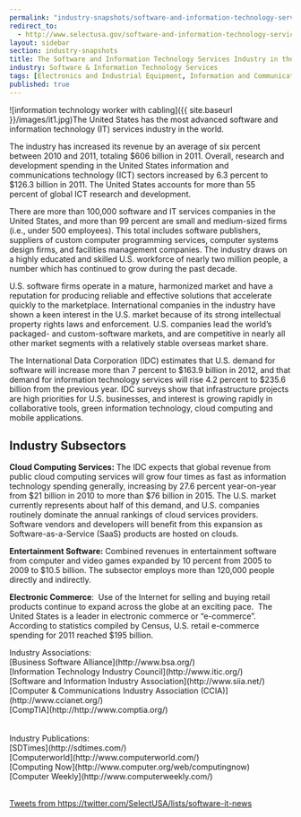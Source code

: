 ```yaml
---
permalink: "industry-snapshots/software-and-information-technology-services-industry-united-states.html"
redirect_to:
  - http://www.selectusa.gov/software-and-information-technology-services-industry-united-states
layout: sidebar
section: industry-snapshots
title: The Software and Information Technology Services Industry in the United States
industry: Software & Information Technology Services
tags: [Electronics and Industrial Equipment, Information and Communication Technology]
published: true
---
```


<span class="imgright">![information technology worker with cabling]({{ site.baseurl }}/images/it1.jpg)</span>The United States has the most advanced software and information technology (IT) services industry in the world.&nbsp;

The industry has increased its revenue by an average of six percent between 2010 and 2011, totaling $606 billion in 2011. Overall, research and development spending in the United States information and communications technology (ICT) sectors increased by 6.3 percent to $126.3 billion in 2011. The United States accounts for more than 55 percent&nbsp;of global ICT research and development.

There are more than 100,000 software and IT services companies in the United States, and more than 99 percent are small and medium-sized firms (i.e., under 500 employees). This total includes software publishers, suppliers of custom computer programming services, computer systems design firms, and facilities management companies. The industry draws on a highly educated and skilled U.S. workforce of nearly two million people,&nbsp;a number which has continued to grow during the past decade.

U.S. software firms operate in a mature, harmonized market and have a reputation for producing reliable and effective solutions that accelerate quickly to the marketplace. International companies in the industry have shown a keen interest in the U.S. market because of its strong intellectual property rights laws and enforcement. U.S. companies lead the world’s packaged- and custom-software markets, and are competitive in nearly all other market segments with a relatively stable overseas market share.

The International Data Corporation (IDC) estimates that U.S. demand for software will increase more than 7 percent to $163.9 billion in 2012, and that demand for information technology services will rise 4.2 percent to $235.6 billion from the previous year. IDC surveys show that infrastructure projects are high priorities for U.S. businesses, and interest is growing rapidly in collaborative tools, green information technology, cloud computing and mobile applications.&nbsp; 

## Industry Subsectors

**Cloud Computing Services:** The IDC expects that global revenue from public cloud computing services will grow four times as fast as information technology spending generally, increasing by 27.6 percent year-on-year from $21 billion in 2010 to more than $76 billion in 2015. The U.S. market currently represents about half of this demand, and U.S. companies routinely dominate the annual rankings of cloud services providers.&nbsp; Software vendors and developers will benefit from this expansion as Software-as-a-Service (SaaS) products are hosted on clouds.&nbsp; 

**Entertainment Software:** Combined revenues in entertainment software from computer and video games expanded by 10 percent from 2005 to 2009 to $10.5 billion. The subsector employs more than 120,000 people directly and indirectly. 

**Electronic Commerce**:&nbsp; Use of the Internet for selling and buying retail products continue to expand across the globe at an exciting pace.&nbsp; The United States is a leader in electronic commerce or “e-commerce”.&nbsp; According to statistics compiled by Census, U.S. retail e-commerce spending for 2011 reached $195 billion.&nbsp; 

<span class="field field-type-link field-field-industry-assoications">
      <span class="field-label">Industry Associations:&nbsp;</span><br>
    <span class="field-items">
            <span class="field-item odd">
                    [Business Software Alliance](http://www.bsa.org/)        </span><br>
              <span class="field-item even">
                    [Information Technology Industry Council](http://www.itic.org/)        </span><br>
              <span class="field-item odd">
                    [Software and Information Industry Association](http://www.siia.net/)        </span>
              <span class="field-item even">
                    [Computer & Communications Industry Association (CCIA)](http://www.ccianet.org/)        </span><br>
              <span class="field-item odd">
                    [CompTIA](http://http://www.comptia.org/)        </span><br>
        </span>
</span>
<br><br>
<span class="field field-type-link field-field-industry-publications">
      <span class="field-label">Industry Publications:&nbsp;</span><br>
    <span class="field-items">
            <span class="field-item odd">
                    [SDTimes](http://sdtimes.com/)        </span><br>
              <span class="field-item even">
                    [Computerworld](http://www.computerworld.com/)        </span><br>
              <span class="field-item odd">
                    [Computing Now](http://www.computer.org/web/computingnow)        </span><br>
              <span class="field-item even">
                    [Computer Weekly](http://www.computerweekly.com/)        </span>
        </span>
</span><br>
<br>

<a class="twitter-timeline" data-dnt="true" href="https://twitter.com/SelectUSA/lists/software-it-news" data-widget-id="614512901571788800">Tweets from https://twitter.com/SelectUSA/lists/software-it-news</a>
<script>!function(d,s,id){var js,fjs=d.getElementsByTagName(s)[0],p=/^http:/.test(d.location)?'http':'https';if(!d.getElementById(id)){js=d.createElement(s);js.id=id;js.src=p+"://platform.twitter.com/widgets.js";fjs.parentNode.insertBefore(js,fjs);}}(document,"script","twitter-wjs");</script>
